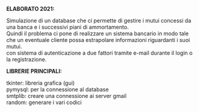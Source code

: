 <p><strong>ELABORATO 2021:</strong></p>                                          		                
Simulazione di un database che ci permette di gestire i mutui concessi da una banca e i successivi piani di ammortamento. <br>
Quindi il problema ci pone di realizzare un sistema bancario in modo tale che un eventuale cliente possa estrapolare informazioni riguardanti i suoi mutui. <br>
con sistema di autenticazione a due fattori tramite e-mail durante il login o la registrazione.<br>

<p><strong>LIBRERIE PRINCIPALI:</strong></p>
tkinter: libreria grafica (gui)<br>
pymysql: per la connessione al database<br>
smtplib: creare una connessione ai server gmail<br>
random: generare i vari codici<br>


